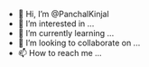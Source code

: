 - 👋 Hi, I’m @PanchalKinjal
- 👀 I’m interested in ...
- 🌱 I’m currently learning ...
- 💞️ I’m looking to collaborate on ...
- 📫 How to reach me ...

<!---
PanchalKinjal/PanchalKinjal is a ✨ special ✨ repository because its `README.md` (this file) appears on your GitHub profile.
You can click the Preview link to take a look at your changes.
--->
